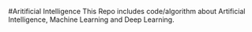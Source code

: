 #Aritificial Intelligence
This Repo includes code/algorithm about Artificial Intelligence, Machine Learning and Deep Learning.
